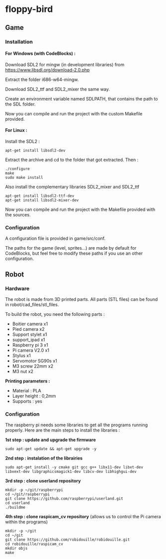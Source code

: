 # floppy-bird

## Game

### Installation

#### For Windows (with CodeBlocks) :

Download SDL2 for mingw (in development libraries) from https://www.libsdl.org/download-2.0.php

Extract the folder i686-w64-mingw.

Download SDL2_ttf and SDL2_mixer the same way.

Create an environment variable named SDLPATH, that contains the path to the SDL folder.

Now you can compile and run the project with the custom Makefile provided.

#### For Linux :

Install the SDL2 :

	apt-get install libsdl2-dev

Extract the archive and cd to the folder that got extracted. Then :

	./configure
	make
	sudo make install
	
Also install the complementary libraries SDL2_mixer and SDL2_ttf

	apt-get install libsdl2-ttf-dev
	apt-get install libsdl2-mixer-dev

Now you can compile and run the project with the Makefile provided with the sources.

### Configuration

A configuration file is provided in game/src/conf.

The paths for the game (level, sprites...) are made by default for CodeBlocks, but feel free to modify these paths if you use an other configuration.

## Robot

### Hardware

The robot is made from 3D printed parts. All parts (STL files) can be found in robot/cad_files/stl_files.

To build the robot, you need the following parts :
* Boitier camera x1
* Pied camera x2
* Support stylet x1
* support_ipad x1
* Raspberry pi 3 x1
* Pi camera V2.0 x1
* Stylus x1
* Servomotor SG90s x1
* M3 screw 22mm x2
* M3 nut x2

**Printing parameters :** 
* Material : PLA
* Layer height : 0,2mm
* Supports : yes

### Configuration

The raspberry pi needs some libraries to get all the programs running properly. Here are the main steps to install the libraries :

**1st step : update and upgrade the firmware**

    sudo apt-get update && apt-get upgrade -y

**2nd step : instalation of the librairies**

    sudo apt-get install -y cmake git gcc g++ libx11-dev libxt-dev libxext-dev libgraphicsmagick1-dev libcv-dev libhighgui-dev

**3rd step : clone userland repository**

    mkdir -p ~/git/raspberrypi
    cd ~/git/raspberrypi
    git clone https://github.com/raspberrypi/userland.git
    cd userland
    ./buildme

**4th step : clone raspicam_cv repository** (allows us to control the Pi camera within the programs)

    mkdir -p ~/git
    cd ~/git
    git clone https://github.com/robidouille/robidouille.git
    cd robidouille/raspicam_cv
    mkdir objs
    make


